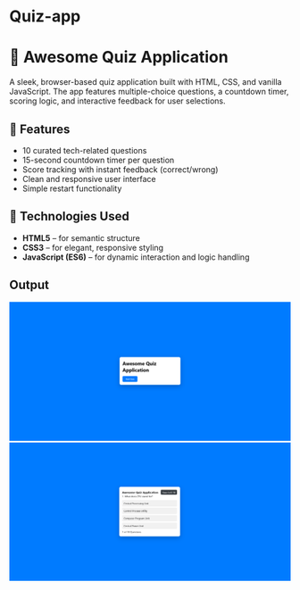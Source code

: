 # Quiz-app
# 🧠 Awesome Quiz Application

A sleek, browser-based quiz application built with HTML, CSS, and vanilla JavaScript. The app features multiple-choice questions, a countdown timer, scoring logic, and interactive feedback for user selections.

## 🚀 Features

- 10 curated tech-related questions
- 15-second countdown timer per question
- Score tracking with instant feedback (correct/wrong)
- Clean and responsive user interface
- Simple restart functionality

## 📁 Technologies Used

- **HTML5** – for semantic structure
- **CSS3** – for elegant, responsive styling
- **JavaScript (ES6)** – for dynamic interaction and logic handling

## Output
![image alt](https://github.com/Hariprasanth2/Quiz-app/blob/18ee95e43bdea862f92d5f78dd74fd9ad04aa7dd/Screenshot%20%20(1).png)
![image alt](https://github.com/Hariprasanth2/Quiz-app/blob/2c15d5a06c4872f5ee81d604020abc506755988f/Screenshot%20%20(2).png)
